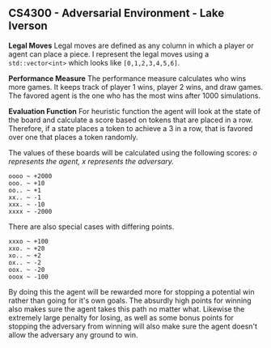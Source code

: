 ## CS4300 - Adversarial Environment - Lake Iverson

**Legal Moves**
Legal moves are defined as any column in which a player or agent can place a piece. I represent the legal moves using a `std::vector<int>` which looks like `[0,1,2,3,4,5,6]`.

**Performance Measure**
The performance measure calculates who wins more games. It keeps track of player 1 wins, player 2 wins, and draw games. The favored agent is the one who has the most wins after 1000 simulations.

**Evaluation Function**
For heuristic function the agent will look at the state of the board and calculate a score based on tokens that are placed in a row. Therefore, if a state places a token to achieve a 3 in a row, that is favored over one that places a token randomly.

The values of these boards will be calculated using the following scores:
*o represents the agent, x represents the adversary.*
```
oooo ~ +2000
ooo. ~ +10
oo.. ~ +1
xx.. ~ -1
xxx. ~ -10
xxxx ~ -2000
```
There are also special cases with differing points.
```
xxxo ~ +100
xxo. ~ +20
xo.. ~ +2
ox.. ~ -2
oox. ~ -20
ooox ~ -100
```
By doing this the agent will be rewarded more for stopping a potential win rather than going for it's own goals. The absurdly high points for winning also makes sure the agent takes this path no matter what. Likewise the extremely large penalty for losing, as well as some bonus points for stopping the adversary from winning will also make sure the agent doesn't allow the adversary any ground to win.
